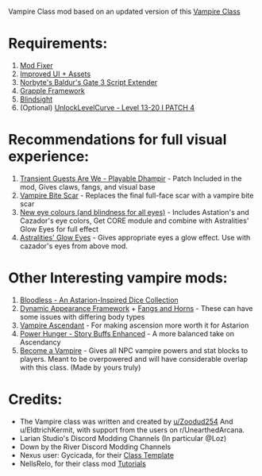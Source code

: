 Vampire Class mod based on an updated version of this [Vampire Class](https://drive.google.com/file/d/1qvOG1JmA-AmosprgB2UOd-a31GalG2l0/view)

# Requirements:
1. [Mod Fixer](https://www.nexusmods.com/baldursgate3/mods/141)
2. [Improved UI + Assets](https://www.nexusmods.com/baldursgate3/mods/366?tab=description)
3. [Norbyte's Baldur's Gate 3 Script Extender](https://github.com/Norbyte/bg3se/tree/main)
4. [Grapple Framework](https://www.nexusmods.com/baldursgate3/mods/3382)
5. [Blindsight](https://www.nexusmods.com/baldursgate3/mods/3807?tab=description)
6. (Optional) [UnlockLevelCurve - Level 13-20 I PATCH 4](https://www.nexusmods.com/baldursgate3/mods/377)

# Recommendations for full visual experience:
1. [Transient Guests Are We - Playable Dhampir](https://www.nexusmods.com/baldursgate3/mods/4750) - Patch Included in the mod, Gives claws, fangs, and visual base
2. [Vampire Bite Scar](https://www.nexusmods.com/baldursgate3/mods/4158) - Replaces the final full-face scar with a vampire bite scar
3. [New eye colours (and blindness for all eyes)](https://www.nexusmods.com/baldursgate3/mods/2072?tab=description) - Includes Astation's and Cazador's eye colors, Get CORE module and combine with Astralities' Glow Eyes for full effect
4. [Astralities' Glow Eyes](https://www.nexusmods.com/baldursgate3/mods/4964) - Gives appropriate eyes a glow effect. Use with cazador's eyes from above mod.

# Other Interesting vampire mods:
1. [Bloodless - An Astarion-Inspired Dice Collection](https://www.nexusmods.com/baldursgate3/mods/2465)
2. [Dynamic Appearance Framework](https://www.nexusmods.com/baldursgate3/mods/2276) + [Fangs and Horns](https://www.nexusmods.com/baldursgate3/mods/2279) - These can have some issues with differing body types
3. [Vampire Ascendant](https://www.nexusmods.com/baldursgate3/mods/1914) - For making ascension more worth it for Astarion
4. [Power Hunger - Story Buffs Enhanced](https://www.nexusmods.com/baldursgate3/mods/3989) - A more balanced take on Ascendancy
5. [Become a Vampire](https://www.nexusmods.com/baldursgate3/mods/4907?tab=description) - Gives all NPC vampire powers and stat blocks to players. Meant to be overpowered and will have considerable overlap with this class. (Made by yours truly)

# Credits:
- The Vampire class was written and created by [u/Zoodud254](https://www.reddit.com/user/Zoodud254/) And u/EldtrichKermit, with support from the users on r/UnearthedArcana.
- Larian Studio's Discord Modding Channels (In particular @Loz)
- Down by the River Discord Modding Channels
- Nexus user: Gycicada, for their [Class Template](https://www.nexusmods.com/baldursgate3/mods/946/)
- NellsRelo, for their class mod [Tutorials](https://github.com/BG3-Community-Library-Team/BG3-Community-Library/wiki/Tutorials)
